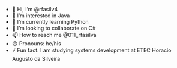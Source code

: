 - 👋 Hi, I’m @rfasilv4
- 👀 I’m interested in Java
- 🌱 I’m currently learning Python
- 💞️ I’m looking to collaborate on C#
- 📫 How to reach me @011_rfasilva
- 😄 Pronouns: he/his
- ⚡ Fun fact: I am studying systems development at ETEC Horacio Augusto da Silveira

<!---
rfasilv4/rfasilv4 is a ✨ special ✨ repository because its `README.md` (this file) appears on your GitHub profile.
You can click the Preview link to take a look at your changes.
--->
